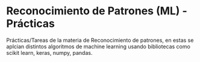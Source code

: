 # Reconocimiento de Patrones (ML) - Prácticas

Prácticas/Tareas de la materia de Reconocimiento de patrones,
en estas se aplcian distintos algoritmos de machine learning
usando bibliotecas como scikit learn, keras, numpy, pandas.
